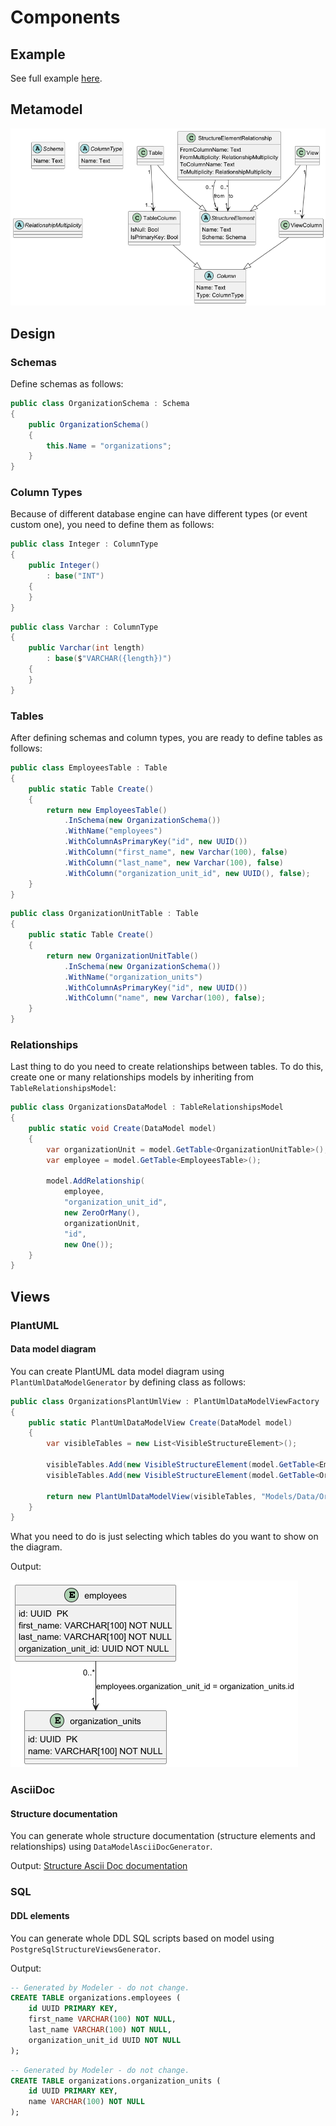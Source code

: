 ﻿# Components

## Example

See full example [here](../../../src/Samples/Data/Modeler.DataModel.Sample).

## Metamodel

![Metamodel](DataModel.png)

## Design

### Schemas

Define schemas as follows:

```csharp
public class OrganizationSchema : Schema
{
    public OrganizationSchema()
    {
        this.Name = "organizations";
    }
}
```

### Column Types

Because of different database engine can have different types (or event custom one), you need to define them as follows:

```csharp
public class Integer : ColumnType
{
    public Integer() 
        : base("INT")
    {
    }
}
```

```csharp
public class Varchar : ColumnType
{
    public Varchar(int length) 
        : base($"VARCHAR({length})")
    {
    }
}
```

### Tables

After defining schemas and column types, you are ready to define tables as follows:

```csharp
public class EmployeesTable : Table
{
    public static Table Create()
    {
        return new EmployeesTable()
            .InSchema(new OrganizationSchema())
            .WithName("employees")
            .WithColumnAsPrimaryKey("id", new UUID())
            .WithColumn("first_name", new Varchar(100), false)
            .WithColumn("last_name", new Varchar(100), false)
            .WithColumn("organization_unit_id", new UUID(), false);
    }
}
```

```csharp
public class OrganizationUnitTable : Table
{
    public static Table Create()
    {
        return new OrganizationUnitTable()
            .InSchema(new OrganizationSchema())
            .WithName("organization_units")
            .WithColumnAsPrimaryKey("id", new UUID())
            .WithColumn("name", new Varchar(100), false);
    }
}
```

### Relationships

Last thing to do you need to create relationships between tables. To do this, create one or many relationships models by inheriting from `TableRelationshipsModel`:

```csharp
public class OrganizationsDataModel : TableRelationshipsModel
{
    public static void Create(DataModel model)
    {
        var organizationUnit = model.GetTable<OrganizationUnitTable>();
        var employee = model.GetTable<EmployeesTable>();
        
        model.AddRelationship(
            employee,
            "organization_unit_id",
            new ZeroOrMany(),
            organizationUnit,
            "id",
            new One());
    }
}
```


## Views

### PlantUML

#### Data model diagram

You can create PlantUML data model diagram using `PlantUmlDataModelGenerator` by defining class as follows:

```csharp
public class OrganizationsPlantUmlView : PlantUmlDataModelViewFactory
{
    public static PlantUmlDataModelView Create(DataModel model)
    {
        var visibleTables = new List<VisibleStructureElement>();

        visibleTables.Add(new VisibleStructureElement(model.GetTable<EmployeesTable>()));
        visibleTables.Add(new VisibleStructureElement(model.GetTable<OrganizationUnitTable>()));
        
        return new PlantUmlDataModelView(visibleTables, "Models/Data/Organizations_data_model.puml");
    }
}
```

What you need to do is just selecting which tables do you want to show on the diagram.

Output:


![Data model PlantUML](Organizations_data_model.png)


### AsciiDoc

#### Structure documentation

You can generate whole structure documentation (structure elements and relationships) using `DataModelAsciiDocGenerator`. 

Output: [Structure Ascii Doc documentation](organizations_schema.adoc)

### SQL

#### DDL elements

You can generate whole DDL SQL scripts based on model using `PostgreSqlStructureViewsGenerator`.

Output:

```sql
-- Generated by Modeler - do not change.
CREATE TABLE organizations.employees (
    id UUID PRIMARY KEY, 
    first_name VARCHAR(100) NOT NULL, 
    last_name VARCHAR(100) NOT NULL, 
    organization_unit_id UUID NOT NULL
);
```

```sql
-- Generated by Modeler - do not change.
CREATE TABLE organizations.organization_units (
    id UUID PRIMARY KEY, 
    name VARCHAR(100) NOT NULL
);
```